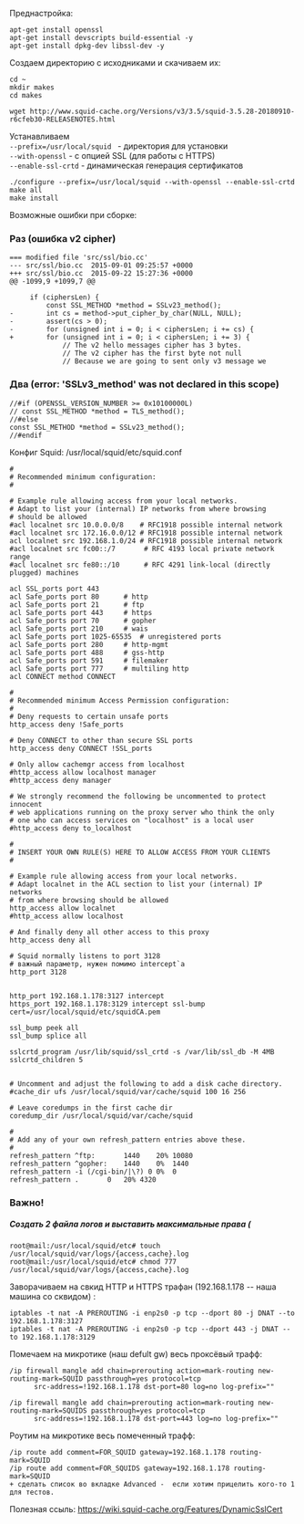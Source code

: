 Преднастройка:
```
apt-get install openssl
apt-get install devscripts build-essential -y
apt-get install dpkg-dev libssl-dev -y
```

Создаем директорию с исходниками и скачиваем их:
```
cd ~
mkdir makes
cd makes

wget http://www.squid-cache.org/Versions/v3/3.5/squid-3.5.28-20180910-r6cfeb30-RELEASENOTES.html
```

Устанавливаем  
`--prefix=/usr/local/squid ` - директория для установки  
`--with-openssl` - с опцией SSL (для работы с HTTPS)  
`--enable-ssl-crtd` - динамическая генерация сертификатов  


```
./configure --prefix=/usr/local/squid --with-openssl --enable-ssl-crtd
make all
make install
```

Возможные ошибки при сборке:
### Раз (ошибка v2 cipher)
```
=== modified file 'src/ssl/bio.cc'
--- src/ssl/bio.cc	2015-09-01 09:25:57 +0000
+++ src/ssl/bio.cc	2015-09-22 15:27:36 +0000
@@ -1099,9 +1099,7 @@
 
     if (ciphersLen) {
         const SSL_METHOD *method = SSLv23_method();
-        int cs = method->put_cipher_by_char(NULL, NULL);
-        assert(cs > 0);
-        for (unsigned int i = 0; i < ciphersLen; i += cs) {
+        for (unsigned int i = 0; i < ciphersLen; i += 3) {
             // The v2 hello messages cipher has 3 bytes.
             // The v2 cipher has the first byte not null
             // Because we are going to sent only v3 message we
```
### Два (error: 'SSLv3_method' was not declared in this scope)
```
//#if (OPENSSL_VERSION_NUMBER >= 0x10100000L)
// const SSL_METHOD *method = TLS_method();
//#else
const SSL_METHOD *method = SSLv23_method();
//#endif
```

Конфиг Squid: /usr/local/squid/etc/squid.conf

```
#
# Recommended minimum configuration:
#

# Example rule allowing access from your local networks.
# Adapt to list your (internal) IP networks from where browsing
# should be allowed
#acl localnet src 10.0.0.0/8	# RFC1918 possible internal network
#acl localnet src 172.16.0.0/12	# RFC1918 possible internal network
acl localnet src 192.168.1.0/24	# RFC1918 possible internal network
#acl localnet src fc00::/7       # RFC 4193 local private network range
#acl localnet src fe80::/10      # RFC 4291 link-local (directly plugged) machines

acl SSL_ports port 443
acl Safe_ports port 80		# http
acl Safe_ports port 21		# ftp
acl Safe_ports port 443		# https
acl Safe_ports port 70		# gopher
acl Safe_ports port 210		# wais
acl Safe_ports port 1025-65535	# unregistered ports
acl Safe_ports port 280		# http-mgmt
acl Safe_ports port 488		# gss-http
acl Safe_ports port 591		# filemaker
acl Safe_ports port 777		# multiling http
acl CONNECT method CONNECT

#
# Recommended minimum Access Permission configuration:
#
# Deny requests to certain unsafe ports
http_access deny !Safe_ports

# Deny CONNECT to other than secure SSL ports
http_access deny CONNECT !SSL_ports

# Only allow cachemgr access from localhost
#http_access allow localhost manager
#http_access deny manager

# We strongly recommend the following be uncommented to protect innocent
# web applications running on the proxy server who think the only
# one who can access services on "localhost" is a local user
#http_access deny to_localhost

#
# INSERT YOUR OWN RULE(S) HERE TO ALLOW ACCESS FROM YOUR CLIENTS
#

# Example rule allowing access from your local networks.
# Adapt localnet in the ACL section to list your (internal) IP networks
# from where browsing should be allowed
http_access allow localnet
#http_access allow localhost

# And finally deny all other access to this proxy
http_access deny all

# Squid normally listens to port 3128
# важный параметр, нужен помимо intercept`a
http_port 3128


http_port 192.168.1.178:3127 intercept
https_port 192.168.1.178:3129 intercept ssl-bump cert=/usr/local/squid/etc/squidCA.pem

ssl_bump peek all
ssl_bump splice all
 
sslcrtd_program /usr/lib/squid/ssl_crtd -s /var/lib/ssl_db -M 4MB
sslcrtd_children 5


# Uncomment and adjust the following to add a disk cache directory.
#cache_dir ufs /usr/local/squid/var/cache/squid 100 16 256

# Leave coredumps in the first cache dir
coredump_dir /usr/local/squid/var/cache/squid

#
# Add any of your own refresh_pattern entries above these.
#
refresh_pattern ^ftp:		1440	20%	10080
refresh_pattern ^gopher:	1440	0%	1440
refresh_pattern -i (/cgi-bin/|\?) 0	0%	0
refresh_pattern .		0	20%	4320

```

### Важно!
##### Создать 2 файла логов и выставить максимальные права (
```
root@mail:/usr/local/squid/etc# touch /usr/local/squid/var/logs/{access,cache}.log
root@mail:/usr/local/squid/etc# chmod 777 /usr/local/squid/var/logs/{access,cache}.log
```

Заворачиваем на свкид HTTP и HTTPS трафан (192.168.1.178 -- наша машина со сквидом) :
```
iptables -t nat -A PREROUTING -i enp2s0 -p tcp --dport 80 -j DNAT --to 192.168.1.178:3127
iptables -t nat -A PREROUTING -i enp2s0 -p tcp --dport 443 -j DNAT --to 192.168.1.178:3129
```

Помечаем на микротике (наш defult gw) весь проксёвый трафф:
```
/ip firewall mangle add chain=prerouting action=mark-routing new-routing-mark=SQUID passthrough=yes protocol=tcp 
      src-address=!192.168.1.178 dst-port=80 log=no log-prefix=""

/ip firewall mangle add chain=prerouting action=mark-routing new-routing-mark=SQUIDS passthrough=yes protocol=tcp 
      src-address=!192.168.1.178 dst-port=443 log=no log-prefix=""
```

Роутим на микротике весь помеченный трафф:
```
/ip route add comment=FOR_SQUID gateway=192.168.1.178 routing-mark=SQUID
/ip route add comment=FOR_SQUIDS gateway=192.168.1.178 routing-mark=SQUID
+ сделать список во вкладке Advanced -  если хотим прицелить кого-то 1 для тестов.
```



Полезная ссыль: https://wiki.squid-cache.org/Features/DynamicSslCert



